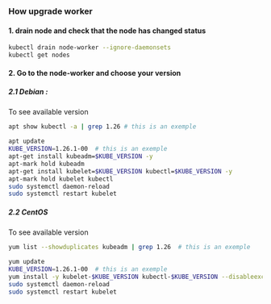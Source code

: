 ### How upgrade worker

#### 1. drain node and check that the node has changed status
```sh
kubectl drain node-worker --ignore-daemonsets
kubectl get nodes
```
#### 2. Go to the node-worker and choose your version

##### 2.1 Debian :
To see available version 
```sh
apt show kubectl -a | grep 1.26 # this is an exemple
```
```sh
apt update 
KUBE_VERSION=1.26.1-00  # this is an exemple
apt-get install kubeadm=$KUBE_VERSION -y 
apt-mark hold kubeadm
apt-get install kubelet=$KUBE_VERSION kubectl=$KUBE_VERSION -y 
apt-mark hold kubelet kubectl
sudo systemctl daemon-reload
sudo systemctl restart kubelet
```

##### 2.2 CentOS
To see available version 
```sh
yum list --showduplicates kubeadm | grep 1.26  # this is an exemple
```
```sh
yum update
KUBE_VERSION=1.26.1-00  # this is an exemple
yum install -y kubelet-$KUBE_VERSION kubectl-$KUBE_VERSION --disableexcludes=kubernetes
sudo systemctl daemon-reload
sudo systemctl restart kubelet
```

